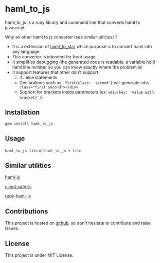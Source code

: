 haml_to_js
=========

haml_to_js is a ruby library and command line that converts haml to javascript.

Why an other haml to js converter (see similar utilities) ?
* It is a extension of [haml_to_star](https://github.com/sdrdis/haml_to_star) which purpose is to convert haml into any language
* This converter is intended for front usage
* It simplifies debugging (the generated code is readable, a variable hold haml line number so you can know exactly where the problem is)
* It support features that other don't support:
  * if...else statements
  * Declarations such as `.first{class: 'second'}` will generate `<div class="first second"></div>`
  * Support for brackets inside parameters (ex: `%div{key: 'value with bracket}'}`)

Installation
------------

`gem install haml_to_js`

Usage
-----

`haml_to_js file` or `haml_to_js < file`

Similar utilities
-----------------

[haml-js](https://github.com/creationix/haml-js)

[client-side-js](https://github.com/uglyog/clientside-haml-js)

[ruby-haml-js](https://github.com/dnagir/ruby-haml-js)

Contributions
-------------

This project is hosted on [github](https://github.com/sdrdis/haml_to_js), so don't hesitate to contribute and raise issues.

License
-------

This project is under MIT License.
